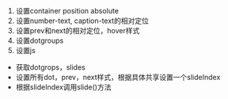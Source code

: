 1. 设置container position absolute
2. 设置number-text, caption-text的相对定位
3. 设置prev和next的相对定位，hover样式
4. 设置dotgroups
5. 设置js
  - 获取dotgrops，slides
  - 设置所有dot，prev，next样式，根据具体共享设置一个slideIndex
  - 根据slideIndex调用slide()方法